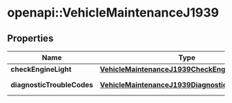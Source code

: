# openapi::VehicleMaintenanceJ1939

## Properties
Name | Type | Description | Notes
------------ | ------------- | ------------- | -------------
**checkEngineLight** | [**VehicleMaintenanceJ1939CheckEngineLight**](VehicleMaintenance_j1939_checkEngineLight.md) |  | [optional] 
**diagnosticTroubleCodes** | [**VehicleMaintenanceJ1939DiagnosticTroubleCodes**](VehicleMaintenance_j1939_diagnosticTroubleCodes.md) | J1939 DTCs. | [optional] 


